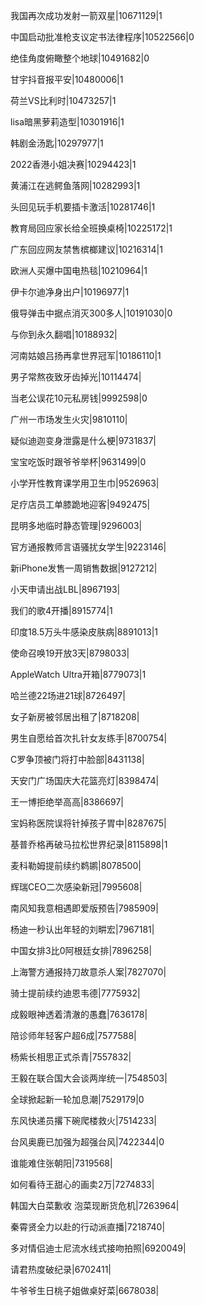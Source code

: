 我国再次成功发射一箭双星|10671129|1

中国启动批准枪支议定书法律程序|10522566|0

绝佳角度俯瞰整个地球|10491682|0

甘宇抖音报平安|10480006|1

荷兰VS比利时|10473257|1

lisa暗黑萝莉造型|10301916|1

韩剧金汤匙|10297977|1

2022香港小姐决赛|10294423|1

黄浦江在逃鳄鱼落网|10282993|1

头回见玩手机要插卡激活|10281746|1

教育局回应家长给全班换桌椅|10225172|1

广东回应网友禁售槟榔建议|10216314|1

欧洲人买爆中国电热毯|10210964|1

伊卡尔迪净身出户|10196977|1

俄导弹击中据点消灭300多人|10191030|0

与你到永久翻唱|10188932|

河南姑娘吕扬再拿世界冠军|10186110|1

男子常熬夜致牙齿掉光|10114474|

当老公误花10元私房钱|9992598|0

广州一市场发生火灾|9810110|

疑似迪迦变身泄露是什么梗|9731837|

宝宝吃饭时跟爷爷举杯|9631499|0

小学开性教育课学用卫生巾|9526963|

足疗店员工单膝跪地迎客|9492475|

昆明多地临时静态管理|9296003|

官方通报教师言语骚扰女学生|9223146|

新iPhone发售一周销售数据|9127212|

小天申请出战LBL|8967193|

我们的歌4开播|8915774|1

印度18.5万头牛感染皮肤病|8891013|1

使命召唤19开放3天|8798033|

AppleWatch Ultra开箱|8779073|1

哈兰德22场进21球|8726497|

女子新房被邻居出租了|8718208|

男生自愿给首次扎针女友练手|8700754|

C罗争顶被门将打中脸部|8431138|

天安门广场国庆大花篮亮灯|8398474|

王一博拒绝举高高|8386697|

宝妈称医院误将针掉孩子胃中|8287675|

基普乔格再破马拉松世界纪录|8115898|1

麦科勒姆提前续约鹈鹕|8078500|

辉瑞CEO二次感染新冠|7995608|

南风知我意相遇即爱版预告|7985909|

杨迪一秒认出年轻的刘畊宏|7967181|

中国女排3比0阿根廷女排|7896258|

上海警方通报持刀故意杀人案|7827070|

骑士提前续约迪恩韦德|7775932|

成毅眼神透着清澈的愚蠢|7636178|

陪诊师年轻客户超6成|7577588|

杨紫长相思正式杀青|7557832|

王毅在联合国大会谈两岸统一|7548503|

全球掀起新一轮加息潮|7529179|0

东风快递员撂下碗爬楼救火|7514233|

台风奥鹿已加强为超强台风|7422344|0

谁能难住张朝阳|7319568|

如何看待王甜心的画卖2万|7274833|

韩国大白菜歉收 泡菜现断货危机|7263964|

秦霄贤全力以赴的行动派直播|7218740|

多对情侣迪士尼流水线式接吻拍照|6920049|

请君热度破纪录|6702411|

牛爷爷生日桃子姐做桌好菜|6678038|

